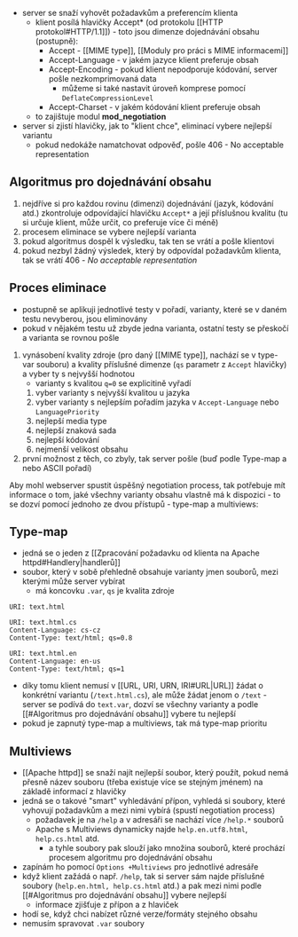 - server se snaží vyhovět požadavkům a preferencím klienta
	- klient posílá hlavičky Accept* (od protokolu [[HTTP protokol#HTTP/1.1]]) - toto jsou dimenze dojednávání obsahu (postupně):
		- Accept - [[MIME type]], [[Moduly pro práci s MIME informacemi]]
		- Accept-Language - v jakém jazyce klient preferuje obsah
		- Accept-Encoding - pokud klient nepodporuje kódování, server pošle nezkomprimovaná data
			- můžeme si také nastavit úroveň komprese pomocí `DeflateCompressionLevel`
		- Accept-Charset - v jakém kódování klient preferuje obsah
	- to zajištuje modul **mod_negotiation**
- server si zjistí hlavičky, jak to "klient chce", eliminací vybere nejlepší variantu
	- pokud nedokáže namatchovat odpověď, pošle 406 - No acceptable representation
## Algoritmus pro dojednávání obsahu
1. nejdříve si pro každou rovinu (dimenzi) dojednávání (jazyk, kódování atd.) zkontroluje odpovídající hlavičku `Accept*` a její příslušnou kvalitu (tu si určuje klient, může určit, co preferuje více či méně)
2. procesem eliminace se vybere nejlepší varianta
3. pokud algoritmus dospěl k výsledku, tak ten se vrátí a pošle klientovi
4. pokud nezbyl žádný výsledek, který by odpovídal požadavkům klienta, tak se vrátí 406 - *No acceptable representation* 
## Proces eliminace
- postupně se aplikuji jednotlivé testy v pořadí, varianty, které se v daném testu nevyberou, jsou eliminovány
- pokud v nějakém testu už zbyde jedna varianta, ostatní testy se přeskočí a varianta se rovnou pošle
1. vynásobení kvality zdroje (pro daný [[MIME type]], nachází se v type-var souboru) a kvality příslušné dimenze (`qs` parametr z `Accept` hlavičky) a vyber ty s nejvyšší hodnotou
	- varianty s kvalitou `q=0` se explicitině vyřadí
	1. vyber varianty s nejvyšší kvalitou u jazyka
	2. vyber varianty s nejlepším pořadím jazyka v `Accept-Language` nebo `LanguagePriority`
	3. nejlepší media type
	4. nejlepší znaková sada
	5. nejlepší kódování
	6. nejmenší velikost obsahu
2. první možnost z těch, co zbyly, tak server pošle (buď podle Type-map a nebo ASCII pořadí)

Aby mohl webserver spustit úspěšný negotiation process, tak potřebuje mít informace o tom, jaké všechny varianty obsahu vlastně má k dispozici - to se dozví pomocí jednoho ze dvou přístupů - type-map a multiviews:
## Type-map
- jedná se o jeden z [[Zpracování požadavku od klienta na Apache httpd#Handlery|handlerů]] 
- soubor, který v sobě přehledně obsahuje varianty jmen souborů, mezi kterými může server vybírat
	- má koncovku `.var`, `qs` je kvalita zdroje
```text
URI: text.html

URI: text.html.cs
Content-Language: cs-cz
Content-Type: text/html; qs=0.8

URI: text.html.en
Content-Language: en-us
Content-Type: text/html; qs=1
```
- díky tomu klient nemusí v [[URL, URI, URN, IRI#URL|URL]] žádat o konkrétní variantu (`/text.html.cs`), ale může žádat jenom o `/text` - server se podívá do `text.var`, dozví se všechny varianty a podle [[#Algoritmus pro dojednávání obsahu]] vybere tu nejlepší
- pokud je zapnutý type-map a multiviews, tak má type-map prioritu
## Multiviews
- [[Apache httpd]] se snaží najít nejlepší soubor, který použít, pokud nemá přesně název souboru (třeba existuje více se stejným jménem) na základě informací z hlavičky
- jedná se o takové "smart" vyhledávání přípon, vyhledá si soubory, které vyhovují požadavkům a mezi nimi vybírá (spustí negotiation process)
	- požadavek je na `/help` a v adresáři se nachází více `/help.*` souborů
	- Apache s Multiviews dynamicky najde `help.en.utf8.html`, `help.cs.html` atd.
		- a tyhle soubory pak slouží jako množina souborů, které prochází procesem algoritmu pro dojednávání obsahu
- zapínám ho pomocí `Options +Multiviews` pro jednotlivé adresáře
- když klient zažádá o např. `/help`, tak si server sám najde příslušné soubory (`help.en.html, help.cs.html` atd.) a pak mezi nimi podle [[#Algoritmus pro dojednávání obsahu]] vybere nejlepší
	- informace zjišťuje z přípon a z hlaviček
- hodí se, když chci nabízet různé verze/formáty stejného obsahu
- nemusím spravovat `.var` soubory

